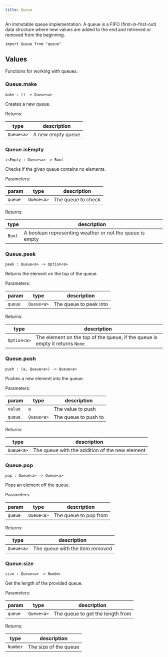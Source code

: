 ```yaml
---
title: Queue
---
```


An immutable queue implementation. A queue is a FIFO (first-in-first-out) data structure where new values are added to the end and retrieved or removed from the beginning.

```grain
import Queue from "queue"
```

## Values

Functions for working with queues.

### Queue.**make**

```grain
make : () -> Queue<a>
```

Creates a new queue.

Returns:

|type|description|
|----|-----------|
|`Queue<a>`|A new empty queue|

### Queue.**isEmpty**

```grain
isEmpty : Queue<a> -> Bool
```

Checks if the given queue contains no elements.

Parameters:

|param|type|description|
|-----|----|-----------|
|`queue`|`Queue<a>`|The queue to check|

Returns:

|type|description|
|----|-----------|
|`Bool`|A boolean representing weather or not the queue is empty|

### Queue.**peek**

```grain
peek : Queue<a> -> Option<a>
```

Returns the element on the top of the queue.

Parameters:

|param|type|description|
|-----|----|-----------|
|`queue`|`Queue<a>`|The queue to peek into|

Returns:

|type|description|
|----|-----------|
|`Option<a>`|The element on the top of the queue, if the queue is empty it returns `None`|

### Queue.**push**

```grain
push : (a, Queue<a>) -> Queue<a>
```

Pushes a new element into the queue.

Parameters:

|param|type|description|
|-----|----|-----------|
|`value`|`a`|The value to push|
|`queue`|`Queue<a>`|The queue to push to|

Returns:

|type|description|
|----|-----------|
|`Queue<a>`|The queue with the addition of the new element|

### Queue.**pop**

```grain
pop : Queue<a> -> Queue<a>
```

Pops an element off the queue.

Parameters:

|param|type|description|
|-----|----|-----------|
|`queue`|`Queue<a>`|The queue to pop from|

Returns:

|type|description|
|----|-----------|
|`Queue<a>`|The queue with the item removed|

### Queue.**size**

```grain
size : Queue<a> -> Number
```

Get the length of the provided queue.

Parameters:

|param|type|description|
|-----|----|-----------|
|`queue`|`Queue<a>`|The queue to get the length from|

Returns:

|type|description|
|----|-----------|
|`Number`|The size of the queue|

